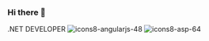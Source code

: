 ### Hi there 👋
.NET DEVELOPER
![icons8-angularjs-48](https://user-images.githubusercontent.com/88801652/211309467-22c7a1e8-c3da-4c24-aea8-a80dd7eff021.png)
![icons8-asp-64](https://user-images.githubusercontent.com/88801652/211309498-05ffcd3c-c7ab-4834-9d62-dbbb15698a79.png)
